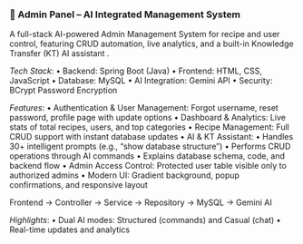 ### 🔹 Admin Panel – AI Integrated Management System

A full-stack AI-powered Admin Management System for recipe and user control, featuring CRUD automation, live analytics, and a built-in Knowledge Transfer (KT) AI assistant .

*Tech Stack*:
	•	Backend: Spring Boot (Java)
	•	Frontend: HTML, CSS, JavaScript
	•	Database: MySQL
	•	AI Integration: Gemini API
	•	Security: BCrypt Password Encryption

*Features*:
	•	Authentication & User Management: Forgot username, reset password, profile page with update options
	•	Dashboard & Analytics: Live stats of total recipes, users, and top categories
	•	Recipe Management: Full CRUD support with instant database updates
	•	AI & KT Assistant:
	•	Handles 30+ intelligent prompts (e.g., “show database structure”)
	•	Performs CRUD operations through AI commands
	•	Explains database schema, code, and backend flow
	•	Admin Access Control: Protected user table visible only to authorized admins
	•	Modern UI: Gradient background, popup confirmations, and responsive layout

Frontend → Controller → Service → Repository → MySQL → Gemini AI

*Highlights*:
	•	Dual AI modes: Structured (commands) and Casual (chat)
	•	Real-time updates and analytics
